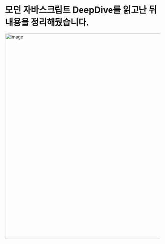 # 모던 자바스크립트 DeepDive를 읽고난 뒤 내용을 정리해뒀습니다.

<img width="510" height="669" alt="image" src="https://github.com/user-attachments/assets/b7435237-c12c-46d9-b23f-69b43713e2b5" />
